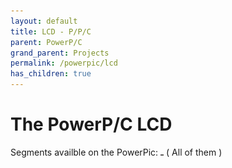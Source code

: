 ```yaml
---
layout: default
title: LCD - P/P/C
parent: PowerP/C
grand_parent: Projects
permalink: /powerpic/lcd
has_children: true
---
```


# The PowerP/C LCD

Segments availble on the PowerPic:
<img src="/rexploits/powerpic/docs/lcd.svg" width=5em>
( All of them )